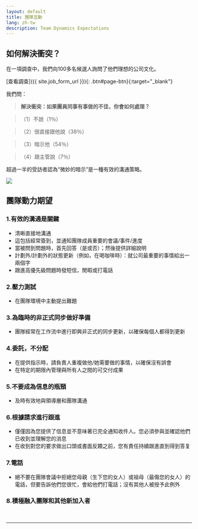 ```yaml
---
layout: default
title: 團隊互動
lang: zh-tw
description: Team Dynamics Expectations
---
```




## 如何解決衝突？

在一項調查中，我們向100多名候選人詢問了他們理想的公司文化。

[查看調查]({{ site.job_form_url }}){: .btn#page-btn}{:target="_blank"}


我們問：

> **解決衝突：如果團員同事有事做的不佳，你會如何處理？**

>（1）不說（1％）

>（2）很直接跟他說（38％）

>（3）暗示他（54％）

>（4）跟主管說（7％）

超過一半的受訪者認為“微妙的暗示”是一種有效的溝通策略。

<a href='https://photos.google.com/share/AF1QipM47q4pqlMTaKKJDTh0Bj8GOu3Rjs2-lON_bXwZz-MnlTrSzDYWgnW5nC_9pwgcbQ?key=ZWJEcVlfQlJoQXRCbEZuWEVLLUhDNGhVcDF3ZUdB&source=ctrlq.org' target="_blank"><img src='https://lh3.googleusercontent.com/hnO54C8BPl93Di8DGk3YKgwXxSPygzRJkEqImI_aoOLYosbEmuJ1c1wfj_w-P951RbVjgtwd67ViE4oPlTpQM_xkfmTObOoXag4eReGgFcRGZJc0rTXsEKgY_40Zw59T2J9V3djVpg=w2400' /></a>

## 團隊動力期望

### 1.有效的溝通是關鍵
* 清晰直接地溝通
* 這包括經常簽到，並通知團隊成員重要的會議/事件/進度
* 當被問到問題時，首先回答（是或否）；然後提供詳細說明
* 計劃外/計劃外的狀態更新（例如，在喝咖啡時）：就公司最重要的事情給出一兩個字
* 跟進高優先級問題時發短信，閒暇或打電話

### 2.壓力測試
* 在團隊環境中主動提出難題

### 3.為臨時的非正式同步做好準備
* 團隊經常在工作流中進行即興非正式的同步更新，以確保每個人都得到更新

### 4.委託，不分配
* 在提供指示時，請負責人重複做他/她需要做的事情，以確保沒有誤會
* 在特定的期限內管理與所有人之間的可交付成果

### 5.不要成為信息的瓶頸
* 及時有效地與領導層和團隊溝通

### 6.根據請求進行跟進
* 僅僅因為您提供了信息並不意味著已完全通知收件人。您必須參與並確認他們已收到並理解您的消息
* 在收到對您的要求做出口頭或書面反饋之前，您有責任持續跟進直到得到答复

### 7.電話
* 絕不要在團隊會議中拒絕您母親（生下您的女人）或祖母（最傷您的女人）的電話，但要告訴他們您很忙，會給他們打電話；沒有其他人被授予此例外

### 8.積極融入團隊和其他新加入者

<br>

---

<br>

